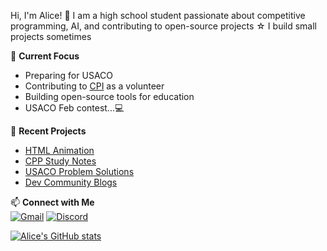 Hi, I'm Alice! 👋 I am a high school student passionate about competitive programming, AI, and contributing to open-source projects ☆
I build small projects sometimes

🌱 **Current Focus**  
- Preparing for USACO
- Contributing to [CPI](https://joincpi.org/) as a volunteer
- Building open-source tools for education
- USACO Feb contest...💻 

🚀 **Recent Projects**  
- [HTML Animation](https://github.com/alicelee2735/Cosmic-Bouncer)
- [CPP Study Notes](https://github.com/alicelee2735/Algorithm-Vault)
- [USACO Problem Solutions](https://github.com/alicelee2735/usaco-solutions)
- [Dev Community Blogs](https://dev.to/alicelee2735)

📫 **Connect with Me**  
[![Gmail](https://img.shields.io/badge/Gmail-D14836?style=flat&logo=gmail&logoColor=white)](mailto:lichoiyin@gmail.com)
[![Discord](https://img.shields.io/badge/Discord-5865F2?style=flat&logo=discord&logoColor=white)](https://discordapp.com/users/687481044336902192)  

[![Alice's GitHub stats](https://github-readme-stats.vercel.app/api?username=alicelee2735&show_icons=true&theme=codeSTACKr&count_private=true&hide_border=true&cache_seconds=86400)](https://github.com/anuraghazra/github-readme-stats)
